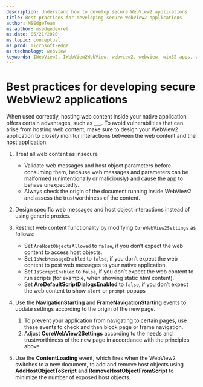 ```yaml
---
description: Understand how to develop secure WebView2 applications
title: Best practices for developing secure WebView2 applications
author: MSEdgeTeam
ms.author: msedgedevrel
ms.date: 05/21/2020
ms.topic: conceptual
ms.prod: microsoft-edge
ms.technology: webview
keywords: IWebView2, IWebView2WebView, webview2, webview, win32 apps, win32, edge, ICoreWebView2, ICoreWebView2Host, browser control, edge html, security
---
```


# Best practices for developing secure WebView2 applications

When used correctly, hosting web content inside your native application offers certain advantages, such as ___. To avoid vulnerabilities that can arise from hosting web content, make sure to design your WebView2 application to closely monitor interactions between the web content and the host application. 

1. Treat all web content as insecure
    - Validate web messages and host object parameters before consuming them, because web messages and parameters can be malformed (unintentionally or maliciously) and cause the app to behave unexpectedly.
    - Always check the origin of the document running inside WebView2 and assess the trustworthiness of the content. 

2. Design specific web messages and host object interactions instead of using generic proxies.

3. Restrict web content functionality by modifying `CoreWebView2Settings` as follows:
    - Set `AreHostObjectsAllowed` to `false`, if you don’t expect the web content to access host objects.
    - Set `IsWebMessageEnabled` to `false`, if you don’t expect the web content to post web messages to your native application. 
    - Set `IsScriptEnabled` to `false`, if you don’t expect the web content to run scripts (for example, when showing static html content).
    - Set **AreDefaultScriptDialogsEnabled** to `false`, if you don’t expect the web content to show `alert` or `prompt` popups

4.	Use the **NavigationStarting** and **FrameNavigationStarting** events to update settings according to the origin of the new page.
    1.	To prevent your application from navigating to certain pages, use these events to check and then block page or frame navigation. 
    2.	Adjust **CoreWebView2Settings** according to the needs and trustworthiness of the new page in accordance with the principles above.

5.	Use the **ContentLoading** event, which fires when the WebView2 switches to a new document, to add and remove host objects using **AddHostObjectToScript** and **RemoveHostObjectFromScript** to minimize the number of exposed host objects.
